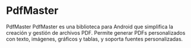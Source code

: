 # PdfMaster
PdfMaster PdfMaster es una biblioteca para Android que simplifica la creación y gestión de archivos PDF. Permite generar PDFs personalizados con texto, imágenes, gráficos y tablas, y soporta fuentes personalizadas.
